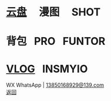 # [云盘](https://pan.baidu.com/s/1S5NUrdHv3ot61Xh8h3Jshg)      漫图      SHOT<br /> 
# 背包   PRO    FUNTOR<br />
# [VLOG](http://blog.sina.cn/dpool/blog/u/6514773409)    INSMYIO<br />
WX WhatsApp | 13850168929@139.com<br />
[返回](https://myio.github.io/)
